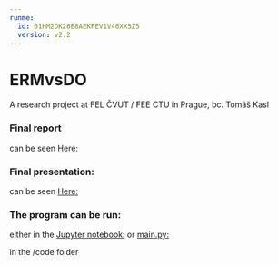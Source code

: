 ```yaml
---
runme:
  id: 01HM2DK26E8AEKPEV1V40XX5Z5
  version: v2.2
---
```


# ERMvsDO

A research project at FEL ČVUT / FEE CTU in Prague, bc. Tomáš Kasl

### Final report

can be seen [Here:](https://github.com/grifun/ERMvsDO/report.pdf)

### Final presentation:

can be seen [Here:](https://grifun.github.io/ERMvsDO/)

### The program can be run:

either in the [Jupyter notebook:](https://github.com/grifun/ERMvsDO/code/notebook.ipynb)
or [main.py:](https://github.com/grifun/ERMvsDO/code/main.py)

in the /code folder

